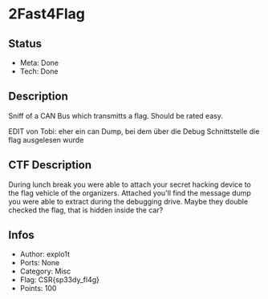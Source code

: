 2Fast4Flag
==============

## Status
* Meta: Done
* Tech: Done

## Description
Sniff of a CAN Bus which transmitts a flag. Should be rated easy.

EDIT von Tobi: eher ein can Dump, bei dem über die Debug Schnittstelle die flag ausgelesen wurde

## CTF Description

During lunch break you were able to attach your secret hacking device to the flag vehicle of the organizers. Attached you'll find the message dump you were able to extract during the debugging drive. Maybe they double checked the flag, that is hidden inside the car? 

## Infos

* Author: explo1t
* Ports: None
* Category: Misc
* Flag: CSR{sp33dy_fl4g}
* Points: 100

